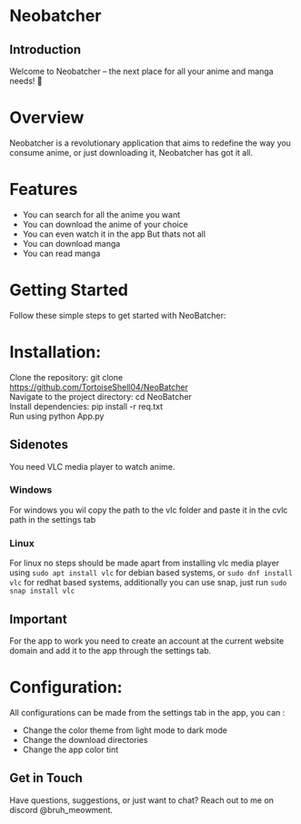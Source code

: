 
# Neobatcher
## Introduction
Welcome to Neobatcher – the next place for all your anime and manga needs! 🌟


# Overview
Neobatcher is a revolutionary application that aims to redefine the way you consume anime, or just downloading it, Neobatcher has got it all.

# Features
- You can search for all the anime you want
- You can download the anime of your choice
- You can even watch it in the app
But thats not all
- You can download manga
- You can read manga

# Getting Started
Follow these simple steps to get started with NeoBatcher:

# Installation:

Clone the repository: git clone https://github.com/TortoiseShell04/NeoBatcher<br>
Navigate to the project directory: cd NeoBatcher<br>
Install dependencies: pip install -r req.txt<br>
Run using python App.py<br>

## Sidenotes
You need VLC media player to watch anime.
### Windows
For windows you wil copy the path to the vlc folder and paste it in the cvlc path in the settings tab
### Linux
For linux no steps should be made apart from installing vlc media player using 
`sudo apt install vlc` for debian based systems, or `sudo dnf install vlc` for redhat based systems, additionally you can use snap, just run
`sudo snap install vlc`

## Important
For the app to work you need to create an account at the current website domain and add it to the app through the settings tab.

# Configuration:
All configurations can be made from the settings tab in the app, you can :
- Change the color theme from light mode to dark mode
- Change the download directories
- Change the app color tint

## Get in Touch
Have questions, suggestions, or just want to chat? Reach out to me on discord @bruh_meowment.
